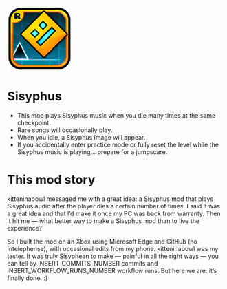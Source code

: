 <img src="logo.png" width="150" alt="the mod's logo" />

# Sisyphus

- This mod plays Sisyphus music when you die many times at the same checkpoint.
- Rare songs will occasionally play.
- When you idle, a Sisyphus image will appear.
- If you accidentally enter practice mode or fully reset the level while the Sisyphus music is playing… prepare for a jumpscare.

# This mod story

kitteninabowl messaged me with a great idea: a Sisyphus mod that plays Sisyphus audio after the player dies a certain number of times. I said it was a great idea and that I’d make it once my PC was back from warranty. Then it hit me — what better way to make a Sisyphus mod than to live the experience?

So I built the mod on an Xbox using Microsoft Edge and GitHub (no Intelephense), with occasional edits from my phone. kitteninabowl was my tester. It was truly Sisyphean to make — painful in all the right ways — you can tell by INSERT_COMMITS_NUMBER commits and INSERT_WORKFLOW_RUNS_NUMBER workflow runs. But here we are: it’s finally done. :)
